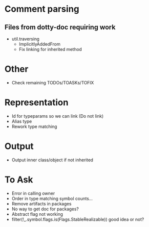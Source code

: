 # Comment parsing
## Files from dotty-doc requiring work
* util.traversing
  * ImplicitlyAddedFrom
  * Fix linking for inherited method

# Other
* Check remaining TODOs/TOASKs/TOFIX

# Representation
* Id for typeparams so we can link (Do not link)
* Alias type
* Rework type matching

# Output
* Output inner class/object if not inherited

# To Ask
* Error in calling owner
* Order in type matching symbol counts...
* Remove artifacts in packages
* No way to get doc for packages?
* Abstract flag not working
* filter(!_.symbol.flags.is(Flags.StableRealizable)) good idea or not?